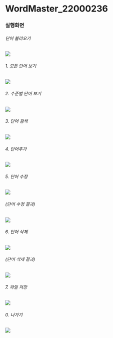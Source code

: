 # WordMaster_22000236

### 실행화면

###### 단어 불러오기
<img src = "screenshots/fileLoad.png"/>

###### 1. 모든 단어 보기
<img src = "screenshots/menu1.png"/>

###### 2. 수준별 단어 보기
<img src = "screenshots/menu2.png"/>

###### 3. 단어 검색
<img src = "screenshots/menu3.png"/>

###### 4. 단어추가
<img src = "screenshots/menu4.png"/>

###### 5. 단어 수정
<img src = "screenshots/menu5_1.png"/>

###### (단어 수정 결과)
<img src = "screenshots/menu5_2.png"/>

###### 6. 단어 삭제
<img src = "screenshots/menu6.png"/>

###### (단어 삭제 결과)
<img src = "screenshots/menu6_1.png"/>

###### 7. 파일 저장
<img src = "screenshots/menu7.png"/>

###### 0. 나가기
<img src = "screenshots/menu0.png"/>
